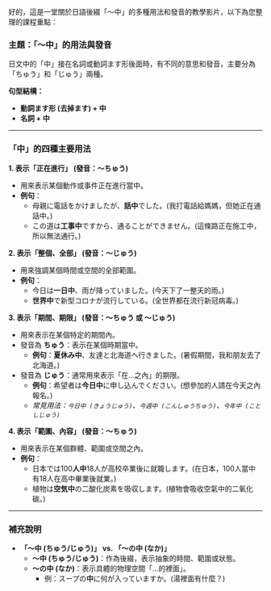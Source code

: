 
好的，這是一堂關於日語後綴「～中」的多種用法和發音的教學影片，以下為您整理的課程重點：

### **主題：「～中」的用法與發音**

日文中的「中」接在名詞或動詞ます形後面時，有不同的意思和發音，主要分為「ちゅう」和「じゅう」兩種。

**句型結構：**
*   **動詞ます形 (去掉ます) + 中**
*   **名詞 + 中**

---

### **「中」的四種主要用法**

**1. 表示「正在進行」 (發音：～ちゅう)**
   - 用來表示某個動作或事件正在進行當中。
   - **例句**：
     - 母親に電話をかけましたが、**話中**でした。(我打電話給媽媽，但她正在通話中。)
     - この道は**工事中**ですから、通ることができません。(這條路正在施工中，所以無法通行。)

**2. 表示「整個、全部」 (發音：～じゅう)**
   - 用來強調某個時間或空間的全部範圍。
   - **例句**：
     - 今日は**一日中**、雨が降っていました。(今天下了一整天的雨。)
     - **世界中**で新型コロナが流行している。(全世界都在流行新冠病毒。)

**3. 表示「期間、期限」 (發音：～ちゅう 或 ～じゅう)**
   - 用來表示在某個特定的期間內。
   - 發音為 **ちゅう**：表示在某個時期當中。
     - **例句**：**夏休み中**、友達と北海道へ行きました。(暑假期間，我和朋友去了北海道。)
   - 發音為 **じゅう**：通常用來表示「在...之內」的期限。
     - **例句**：希望者は**今日中**に申し込んでください。(想參加的人請在今天之內報名。)
     - *常見用法：`今日中 (きょうじゅう)`、`今週中 (こんしゅうちゅう)`、`今年中 (ことしじゅう)`*

**4. 表示「範圍、內容」 (發音：～ちゅう)**
   - 用來表示在某個群體、範圍或空間之內。
   - **例句**：
     - 日本では100**人中**18人が高校卒業後に就職します。(在日本，100人當中有18人在高中畢業後就業。)
     - 植物は**空気中**の二酸化炭素を吸収します。(植物會吸收空氣中的二氧化碳。)

---
### **補充說明**

*   **「～中 (ちゅう/じゅう)」 vs. 「～の中 (なか)」**
    *   **～中 (ちゅう/じゅう)**：作為後綴，表示抽象的時間、範圍或狀態。
    *   **～の中 (なか)**：表示具體的物理空間「...的裡面」。
        *   例：スープの**中**に何が入っていますか。(湯裡面有什麼？)
